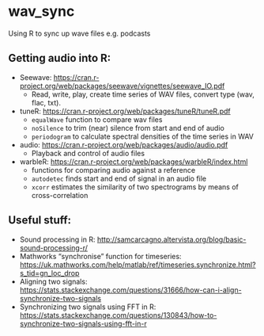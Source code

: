 # wav_sync
Using R to sync up wave files e.g. podcasts

## Getting audio into R:  
  - Seewave: https://cran.r-project.org/web/packages/seewave/vignettes/seewave_IO.pdf   
    * Read, write, play, create time series of WAV files, convert type (wav, flac, txt).  
  - tuneR: https://cran.r-project.org/web/packages/tuneR/tuneR.pdf  
    * `equalWave` function to compare wav files
    * `noSilence` to trim (near) silence from start and end of audio 
    * `periodogram` to calculate spectral densities of the time series in WAV
  - audio: https://cran.r-project.org/web/packages/audio/audio.pdf 
    * Playback and control of audio files
  - warbleR: https://cran.r-project.org/web/packages/warbleR/index.html
    * functions for comparing audio against a reference
    * `autodetec` finds start and end of signal in an audio file
    * `xcorr` estimates the similarity of two spectrograms by means of cross-correlation

## Useful stuff:
  - Sound processing in R: http://samcarcagno.altervista.org/blog/basic-sound-processing-r/ 
  - Mathworks “synchronise” function for timeseries: https://uk.mathworks.com/help/matlab/ref/timeseries.synchronize.html?s_tid=gn_loc_drop 
  - Aligning two signals: https://stats.stackexchange.com/questions/31666/how-can-i-align-synchronize-two-signals 
  - Synchronizing two signals using FFT in R:
https://stats.stackexchange.com/questions/130843/how-to-synchronize-two-signals-using-fft-in-r 
